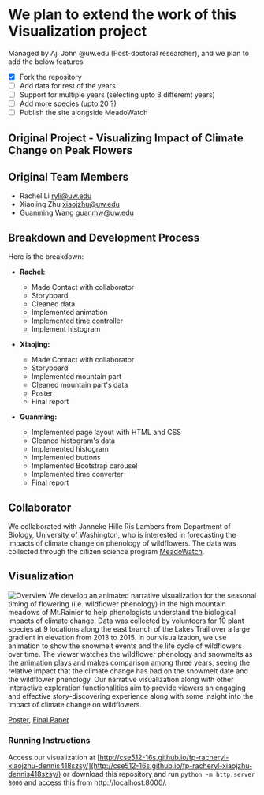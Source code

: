 
# We plan to extend the work of this Visualization project
Managed by Aji John @uw.edu  (Post-doctoral researcher), and we plan to add the below features

- [x] Fork the repository
- [ ] Add data for rest of the years
- [ ] Support for multiple years (selecting upto 3 differemt years)
- [ ] Add more species (upto 20 ?)
- [ ] Publish the site alongside MeadoWatch

## Original Project - Visualizing Impact of Climate Change on Peak Flowers

## Original Team Members

- Rachel Li  ryli@uw.edu
- Xiaojing Zhu  xiaojzhu@uw.edu
- Guanming Wang  guanmw@uw.edu

## Breakdown and Development Process
Here is the breakdown:
* **Rachel:**
  - Made Contact with collaborator
  - Storyboard
  - Cleaned data
  - Implemented animation
  - Implemented time controller
  - Implement histogram


* **Xiaojing:**
  - Made Contact with collaborator
  - Storyboard
  - Implemented mountain part
  - Cleaned mountain part's data
  - Poster
  - Final report


* **Guanming:**
  - Implemented page layout with HTML and CSS
  - Cleaned histogram's data
  - Implemented histogram
  - Implemented buttons
  - Implemented Bootstrap carousel
  - Implemented time converter
  - Final report


## Collaborator
We collaborated with Janneke Hille Ris Lambers from Department of Biology, University of Washington, who is interested in forecasting the impacts of climate change on phenology of wildflowers. The data was collected through the citizen science program [MeadoWatch](http://www.meadowatch.org/).

## Visualization
![Overview](picture/216.png)
We develop an animated narrative visualization for the seasonal timing of flowering (i.e. wildflower phenology) in the high mountain meadows of Mt.Rainier to help phenologists understand the biological impacts of climate change. Data was collected by volunteers for 10 plant species at 9 locations along the east branch of the Lakes Trail over a large gradient in elevation from 2013 to 2015. In our visualization, we use animation to show the snowmelt events and the life cycle of wildflowers over time. The viewer watches the wildflower phenology and snowmelts as the animation plays and makes comparison among three years, seeing the relative impact that the climate change has had on the snowmelt date and the wildflower phenology. Our narrative visualization along with other interactive exploration functionalities aim to provide viewers an engaging and effective story-discovering experience along with some insight into the impact of climate change on wildflowers. 

[Poster](https://github.com/CSE512-16S/fp-racheryl-xiaojzhu-dennis418szsy/raw/master/poster-racheryl-xiaojzhu-dennis418szsy.pdf),
[Final Paper](https://github.com/CSE512-16S/fp-racheryl-xiaojzhu-dennis418szsy/raw/master/paper-racheryl-xiaojzhu-dennis418szsy.pdf)

### Running Instructions

Access our visualization at [http://cse512-16s.github.io/fp-racheryl-xiaojzhu-dennis418szsy/](http://cse512-16s.github.io/fp-racheryl-xiaojzhu-dennis418szsy/) or download this repository and run `python -m http.server 8000` and access this from http://localhost:8000/.








